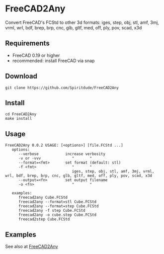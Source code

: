 # FreeCAD2Any 

Convert FreeCAD's FCStd to other 3d formats:
   iges, step, obj, stl, amf, 3mj, vrml, wrl, bdf, brep, brp, cnc, glb, gltf, med, off, ply, pov, scad, x3d

## Requirements
- FreeCAD 0.19 or higher
- recommended: install FreeCAD via snap 
   
## Download
```
git clone https://github.com/Spiritdude/FreeCAD2Any
```

## Install
```
cd FreeCAD2Any   
make install
```

## Usage
```
FreeCAD2Any 0.0.2 USAGE: [<options>] [file.FCStd ...]
   options:
      --verbose            increase verbosity
      -v or -vvv              "       "
      --format=<fmt>       set format (default: stl)
      -f <fmt>                "       "
                              iges, step, obj, stl, amf, 3mj, vrml, wrl, bdf, brep, brp, cnc, glb, gltf, med, off, ply, pov, scad, x3d
      --output=<fn>        set output filename
      -o <fn>                 "       "

   examples:
      freecad2any Cube.FCStd
      freecad2any --format=stl Cube.FCStd
      freecad2any --format=step Cube.FCStd
      freecad2any -f step Cube.FCStd
      freecad2any -o cube.step Cube.FCStd
      freecad2step Cube.FCStd

```

## Examples

See also at [FreeCAD2Any](https://xyzdims.com/...)

